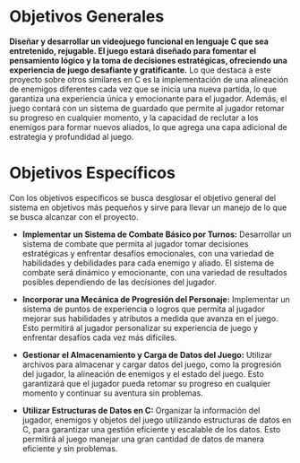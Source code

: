 # Objetivos Generales

**Diseñar y desarrollar un videojuego funcional en lenguaje C que sea entretenido, rejugable. El juego estará diseñado para fomentar el pensamiento lógico y la toma de decisiones estratégicas, ofreciendo una experiencia de juego desafiante y gratificante.** Lo que destaca a este proyecto sobre otros similares en C es la implementación de una alineación de enemigos diferentes cada vez que se inicia una nueva partida, lo que garantiza una experiencia única y emocionante para el jugador. Además, el juego contará con un sistema de guardado que permite al jugador retomar su progreso en cualquier momento, y la capacidad de reclutar a los enemigos para formar nuevos aliados, lo que agrega una capa adicional de estrategia y profundidad al juego.

# Objetivos Específicos
Con los objetivos específicos se busca desglosar el objetivo general del sistema en objetivos más pequeños y sirve para llevar un manejo de lo que se busca alcanzar con el proyecto.

-   **Implementar un Sistema de Combate Básico por Turnos:** Desarrollar un sistema de combate que permita al jugador tomar decisiones estratégicas y enfrentar desafíos emocionales, con una variedad de habilidades y debilidades para cada enemigo y aliado. El sistema de combate será dinámico y emocionante, con una variedad de resultados posibles dependiendo de las decisiones del jugador.
    

-   **Incorporar una Mecánica de Progresión del Personaje:** Implementar un sistema de puntos de experiencia o logros que permita al jugador mejorar sus habilidades y atributos a medida que avanza en el juego. Esto permitirá al jugador personalizar su experiencia de juego y enfrentar desafíos cada vez más difíciles.
    

-   **Gestionar el Almacenamiento y Carga de Datos del Juego:** Utilizar archivos para almacenar y cargar datos del juego, como la progresión del jugador, la alineación de enemigos y el estado del juego. Esto garantizará que el jugador pueda retomar su progreso en cualquier momento y continuar su aventura sin problemas.
    

-   **Utilizar Estructuras de Datos en C:** Organizar la información del jugador, enemigos y objetos del juego utilizando estructuras de datos en C, para garantizar una gestión eficiente y escalable de los datos. Esto permitirá al juego manejar una gran cantidad de datos de manera eficiente y sin problemas.
